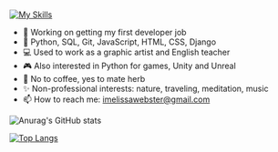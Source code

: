 ### 



[![My Skills](https://skills.thijs.gg/icons?i=py,sqlite,git,javascript,html,css,django,vscode)](https://skills.thijs.gg)



- 🔭 Working on getting my first developer job
- 🌱 Python, SQL, Git, JavaScript, HTML, CSS, Django
- 💻 Used to work as a graphic artist and English teacher
- 🎮 Also interested in Python for games, Unity and Unreal
- 🌿 No to coffee, yes to mate herb
- ✨ Non-professional interests: nature, traveling, meditation, music 
- 📫 How to reach me: imelissawebster@gmail.com

![Anurag's GitHub stats](https://github-readme-stats.vercel.app/api?username=melissawebster&show_icons=true&theme=prussian)<p></p>
[![Top Langs](https://github-readme-stats.vercel.app/api/top-langs/?username=melissawebster&layout=compact)](https://github.com/anuraghazra/github-readme-stats)
